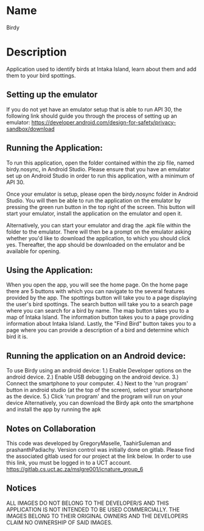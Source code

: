 # Name

Birdy

# Description

Application used to identify birds at Intaka Island, learn about them and add them to your bird spottings.

## Setting up the emulator

If you do not yet have an emulator setup that is able to run API 30, the following link should guide you through the process of setting up an emulator:
https://developer.android.com/design-for-safety/privacy-sandbox/download

## Running the Application:

To run this application, open the folder contained within the zip file, named birdy.nosync, in Android Studio. Please ensure that you have an emulator set up on Android Studio in order to run this application, with a minimum of API 30.

Once your emulator is setup, please open the birdy.nosync folder in Android Studio.
You will then be able to run the application on the emulator by pressing the green run button in the top right of the screen. This button will start your emulator, install the application on the emulator and open it.

Alternatively, you can start your emulator and drag the .apk file within the folder to the emulator. There will then be a prompt on the emulator asking whether you'd like to download the application, to which you should click yes. Thereafter, the app should be downloaded on the emulator and be available for opening.

## Using the Application:

When you open the app, you will see the home page. On the home page there are 5 buttons with which you can navigate to the several features provided by the app. The spottings button will take you to a page displaying the user's bird spottings. The search button will take you to a search page where you can search for a bird by name. The map button takes you to a map of Intaka Island. The information button takes you to a page providing information about Intaka Island. Lastly, the "Find Bird" button takes you to a page where you can provide a description of a bird and determine which bird it is.

## Running the application on an Android device:

To use Birdy using an android device:
1.) Enable Developer options on the android device.
2.) Enable USB debugging on the android device.
3.) Connect the smartphone to your computer.
4.) Next to the 'run program' button in android studio (at the top of the screen), select your smartphone as the device.
5.) Click 'run program' and the program will run on your device
Alternatively, you can download the Birdy apk onto the smartphone and install the app by running the apk

## Notes on Collaboration

This code was developed by GregoryMaselle, TaahirSuleman and prashanthPadiachy. Version control was initially done on gitlab.
Please find the associated gitlab used for our project at the link below. In order to use this link, you must be logged in to a UCT account.
https://gitlab.cs.uct.ac.za/mslgre001/icnature_group_6

## Notices

ALL IMAGES DO NOT BELONG TO THE DEVELOPER/S AND THIS APPLICATION IS NOT INTENDED TO BE USED COMMERCIALLY. THE IMAGES BELONG TO THEIR ORIGINAL OWNERS AND THE DEVELOPERS CLAIM NO OWNERSHIP OF SAID IMAGES.
